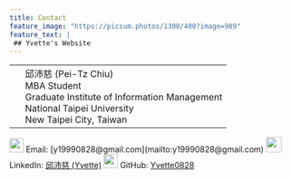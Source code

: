 ```yaml
---
title: Contact
feature_image: "https://picsum.photos/1300/400?image=989"
feature_text: |
 ## Yvette's Website
---
```


<html>
    <table style="margin-left: auto; margin-right: auto;">
        <tr>
            <td>
                <!--左侧内容-->
             <img src="https://i.imgur.com/hvJ6f1j.jpg" width="3.5" height="4.5">
            </td>
            <td>
                <!--右侧内容-->
                邱沛慈 (Pei-Tz Chiu)<br>   
             MBA Student<br>
             Graduate Institute of Information Management<br>
             National Taipei University<br>
             New Taipei City, Taiwan   
            </td>
        </tr>
    </table>
</html>

<!-- 邱沛慈 (Pei-Tz Chiu)   
MBA Student   
Graduate Institute of Information Management   
National Taipei University   
New Taipei City, Taiwan    -->

<!-- ![](https://i.imgur.com/IvOarY8.png) -->
<img src="https://i.imgur.com/IvOarY8.png" width="25" height="25">
Email: [y19990828@gmail.com](mailto:y19990828@gmail.com)   

<!-- ![](https://i.imgur.com/kDsgxkS.png) -->
<img src="https://i.imgur.com/kDsgxkS.png" width="27" height="27">
<!-- LinkedIn: [邱沛慈 (Yvette)](https://www.linkedin.com/in/%E6%B2%9B%E6%85%88-%E9%82%B1-14ba29227/) -->
LinkedIn: <a href="https://www.linkedin.com/in/%E6%B2%9B%E6%85%88-%E9%82%B1-14ba29227/" target="_blank">邱沛慈 (Yvette)</a>   

<!-- ![](https://i.imgur.com/FvDYD7e.png) -->
<img src="https://i.imgur.com/FvDYD7e.png" width="25" height="25">
<!-- GitHub: [Yvette0828](https://github.com/Yvette0828) -->
GitHub: <a href="https://github.com/Yvette0828" target="_blank">Yvette0828</a>   
